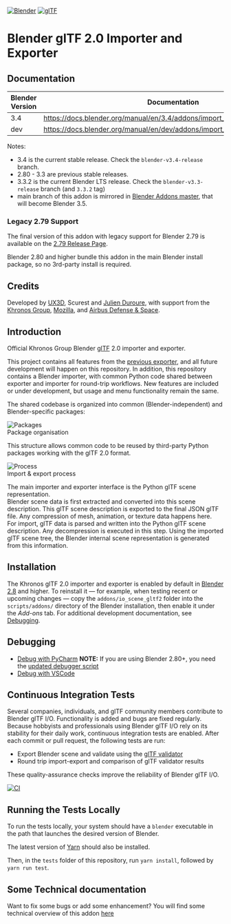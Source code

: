 [![Blender](misc/Blender_logo.png)](http://www.blender.org/) [![glTF](misc/glTF_logo.png)](https://www.khronos.org/gltf/)  

Blender glTF 2.0 Importer and Exporter
======================================

Documentation
-------------

| Blender Version | Documentation |
|---------|---------------------|
| 3.4    | https://docs.blender.org/manual/en/3.4/addons/import_export/scene_gltf2.html  |
| dev     | https://docs.blender.org/manual/en/dev/addons/import_export/scene_gltf2.html  |

Notes:
* 3.4 is the current stable release. Check the `blender-v3.4-release` branch.
* 2.80 - 3.3 are previous stable releases.
* 3.3.2 is the current Blender LTS release. Check the `blender-v3.3-release` branch (and `3.3.2` tag)
* main branch of this addon is mirrored in [Blender Addons master](https://developer.blender.org/diffusion/BA/browse/master/io_scene_gltf2/), that will become Blender 3.5.

### Legacy 2.79 Support

The final version of this addon with legacy support for Blender 2.79 is available on the [2.79 Release Page](https://github.com/KhronosGroup/glTF-Blender-IO/releases/tag/2.79).

Blender 2.80 and higher bundle this addon in the main Blender install package, so no 3rd-party install is required.

Credits
-------

Developed by [UX3D](https://www.ux3d.io/), Scurest and [Julien Duroure](http://julienduroure.com/), with support from the [Khronos Group](https://www.khronos.org/), [Mozilla](https://www.mozilla.org/), and [Airbus Defense & Space](https://www.airbus.com/space.html).

Introduction
------------

Official Khronos Group Blender [glTF](https://www.khronos.org/gltf/) 2.0 importer and exporter.  

This project contains all features from the [previous exporter](https://github.com/KhronosGroup/glTF-Blender-Exporter), and all future development will happen on this repository. In addition, this repository contains a Blender importer, with common Python code shared between exporter and importer for round-trip workflows. New features are included or under development, but usage and menu functionality remain the same.

The shared codebase is organized into common (Blender-independent) and Blender-specific packages:  

![Packages](docs/packages.png)  
Package organisation  

This structure allows common code to be reused by third-party Python packages working with the glTF 2.0 format.

![Process](docs/io_process.png)  
Import & export process

The main importer and exporter interface is the Python glTF scene representation.  
Blender scene data is first extracted and converted into this scene description. This glTF scene description is exported to the final JSON glTF file. Any compression of mesh, animation, or texture data happens here.  
For import, glTF data is parsed and written into the Python glTF scene description. Any decompression is executed in this step. Using the imported glTF scene tree, the Blender internal scene representation is generated from this information.

Installation
------------

The Khronos glTF 2.0 importer and exporter is enabled by default in [Blender 2.8](https://www.blender.org/2-8/) and higher. To reinstall it — for example, when testing recent or upcoming changes — copy the `addons/io_scene_gltf2` folder into the `scripts/addons/` directory of the Blender installation, then enable it under the *Add-ons* tab. For additional development documentation, see [Debugging](DEBUGGING.md).

Debugging
---------

- [Debug with PyCharm](https://code.blender.org/2015/10/debugging-python-code-with-pycharm) **NOTE:** If you are using Blender 2.80+, you need the [updated debugger script](https://github.com/ux3d/random-blender-addons/blob/master/remote_debugger.py)
- [Debug with VSCode](DEBUGGING.md)

Continuous Integration Tests
----------------------------

Several companies, individuals, and glTF community members contribute to Blender glTF I/O. Functionality is added and bugs are fixed regularly. Because hobbyists and professionals using Blender glTF I/O rely on its stability for their daily work, continuous integration tests are enabled. After each commit or pull request, the following tests are run:

-	Export Blender scene and validate using the [glTF validator](https://github.com/KhronosGroup/glTF-Validator/)
-	Round trip import-export and comparison of glTF validator results  

These quality-assurance checks improve the reliability of Blender glTF I/O.  

[![CI](https://github.com/KhronosGroup/glTF-Blender-IO/workflows/CI/badge.svg?branch=main&event=push)](https://github.com/KhronosGroup/glTF-Blender-IO/actions?query=workflow%3ACI)

Running the Tests Locally
-------------------------

To run the tests locally, your system should have a `blender` executable in the path that launches the desired version of Blender.

The latest version of [Yarn](https://yarnpkg.com/en/) should also be installed.

Then, in the `tests` folder of this repository, run `yarn install`, followed by `yarn run test`.

Some Technical documentation
----------------------------

Want to fix some bugs or add some enhancement? You will find some technical overview of this addon [here](Technical.md)
